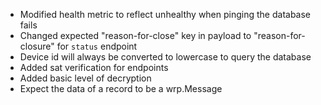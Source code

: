  - Modified health metric to reflect unhealthy when pinging the database fails
 - Changed expected "reason-for-close" key in payload to "reason-for-closure" for `status` endpoint
 - Device id will always be converted to lowercase to query the database
 - Added sat verification for endpoints
 - Added basic level of decryption
 - Expect the data of a record to be a wrp.Message
